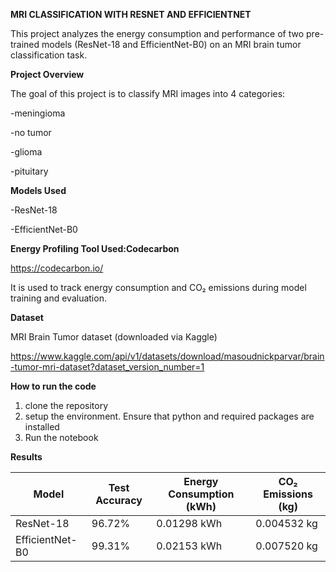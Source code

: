 **MRI CLASSIFICATION WITH RESNET AND EFFICIENTNET**

This project analyzes the energy consumption and performance of two pre-trained models (ResNet-18 and EfficientNet-B0) on an MRI brain tumor classification task.

**Project Overview**

The goal of this project is to classify MRI images into 4 categories:

-meningioma

-no tumor

-glioma

-pituitary

**Models Used**

-ResNet-18

-EfficientNet-B0

**Energy Profiling Tool Used:Codecarbon**

https://codecarbon.io/

It is used to track energy consumption and CO₂ emissions during model training and evaluation.

**Dataset**

MRI Brain Tumor dataset (downloaded via Kaggle)

https://www.kaggle.com/api/v1/datasets/download/masoudnickparvar/brain-tumor-mri-dataset?dataset_version_number=1

**How to run the code**
1. clone the repository
2. setup the environment. Ensure that python and required packages are installed
3. Run the notebook

**Results**

| Model           | Test Accuracy | Energy Consumption (kWh) | CO₂ Emissions (kg) |
| --------------- | ------------- | ------------------------ | ------------------ |
| ResNet-18       | 96.72%        | 0.01298 kWh              | 0.004532 kg        |
| EfficientNet-B0 | 99.31%        | 0.02153 kWh              | 0.007520 kg        |



